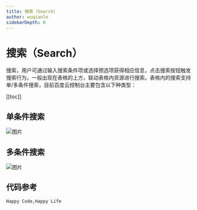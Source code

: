 ```yaml
---
title: 搜索（Search）
author: wuqianle
sidebarDepth: 0
---
```


# 搜索（Search）

搜索，用户可通过输入搜索条件项或选择预选项获得相应信息，点击搜索按钮触发搜索行为，一般出现在表格的上方，联动表格内资源进行搜索。表格内的搜索支持单/多条件搜索，目前百度云控制台主要包含以下种类型：

[[toc]]

## 单条件搜索

![图片](http://baiduyun-guideline.bj.bcebos.com/console/widget/Researching/1_2x.png)


## 多条件搜索

![图片](http://baiduyun-guideline.bj.bcebos.com/console/widget/Researching/2_2x.png)


## 代码参考
 
  `Happy Code,Happy Life`